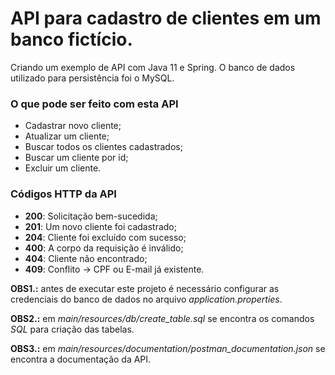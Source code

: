 # API para cadastro de clientes em um banco fictício.

Criando um exemplo de API com Java 11 e Spring. O banco de dados utilizado para persistência foi o MySQL.

### O que pode ser feito com esta API
- Cadastrar novo cliente;
- Atualizar um cliente;
- Buscar todos os clientes cadastrados;
- Buscar um cliente por id;
- Excluir um cliente.

### Códigos HTTP da API
- **200**: Solicitação bem-sucedida;
- **201**: Um novo cliente foi cadastrado;
- **204**: Cliente foi excluído com sucesso;
- **400**: A corpo da requisição é inválido;
- **404**: Cliente não encontrado;
- **409**: Conflito -> CPF ou E-mail já existente.

**OBS1.:** antes de executar este projeto é necessário configurar as credenciais do banco de dados no arquivo *application.properties*.

**OBS2.:** em *main/resources/db/create_table.sql* se encontra os comandos *SQL* para criação das tabelas.

**OBS3.:** em *main/resources/documentation/postman_documentation.json* se encontra a documentação da API.
